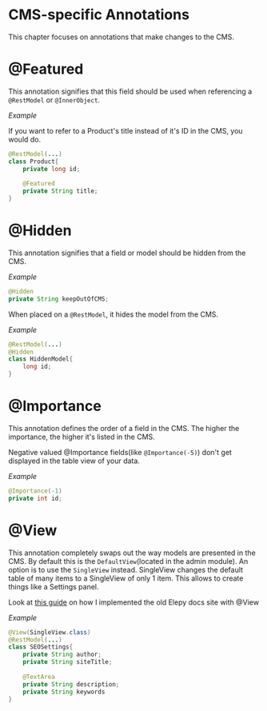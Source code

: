 # CMS-specific Annotations
This chapter focuses on annotations that make changes to the CMS.

# @Featured
This annotation signifies that this field should be used when referencing a `@RestModel` or `@InnerObject`.

_Example_

If you want to refer to a Product's title instead of it's ID in the CMS, you would do.
```java
@RestModel(...)
class Product{
    private long id;
    
    @Featured
    private String title;
}
```

# @Hidden
This annotation signifies that a field or model should be hidden from the CMS.

_Example_
```java
@Hidden
private String keepOutOfCMS;
```

When placed on a `@RestModel`, it hides the model from the CMS.

_Example_
```java
@RestModel(...)
@Hidden
class HiddenModel{
    long id;
}
```
# @Importance
This annotation defines the order of a field in the CMS. The higher the importance, the higher it's listed in the CMS.

Negative valued @Importance fields(like `@Importance(-5)`) don't get displayed in the table view of your data.

_Example_
```java
@Importance(-1)
private int id;
```

# @View
This annotation completely swaps out the way models are presented in the CMS.
By default this is the `DefaultView`(located in the admin module).
An option is to use the `SingleView` instead. 
SingleView changes the default table of many items to a SingleView of only 1 item.
This allows to create things like a Settings panel.

Look at [this guide](guides/custom-views.md) on how I implemented the old Elepy docs site with @View

_Example_

```java
@View(SingleView.class)
@RestModel(...)
class SEOSettings{
    private String author;
    private String siteTitle;
    
    @TextArea
    private String description;
    private String keywords
}
```